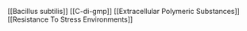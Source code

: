 [[Bacillus subtilis]]
[[C-di-gmp]]
[[Extracellular Polymeric Substances]]
[[Resistance To Stress Environments]]
